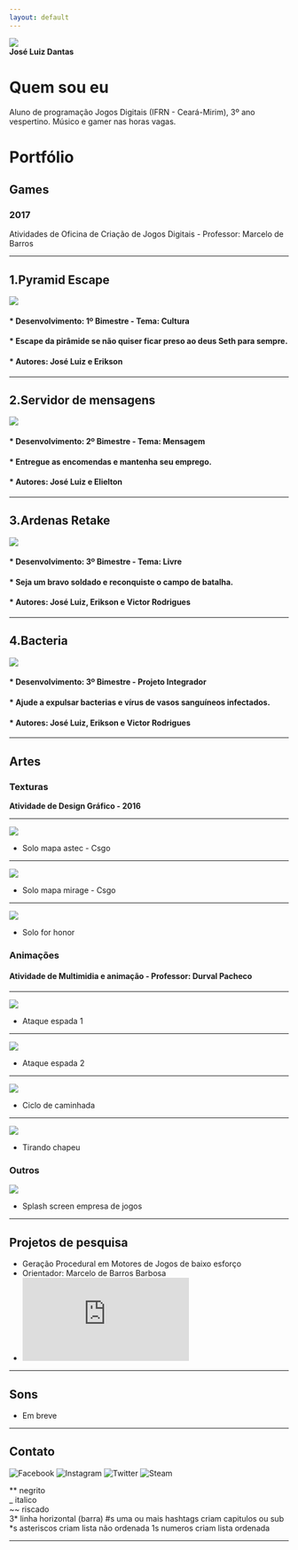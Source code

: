 ```yaml
---
layout: default
---
```


   ![](1fotogithub.png)                       
   **José Luiz Dantas**

# Quem sou eu 

Aluno de programação Jogos Digitais (IFRN - Ceará-Mirim), 3º ano vespertino. Músico e gamer nas horas vagas.

# Portfólio

## Games

### 2017
Atividades de Oficina de Criação de Jogos Digitais - Professor: Marcelo de Barros
* * *

## 1.**Pyramid Escape**
[![](pyramid.png)](https://jldifrn.github.io/PyramidEscape)   
   
#### * Desenvolvimento: 1º Bimestre - Tema: Cultura  
#### * Escape da pirâmide se não quiser ficar preso ao deus Seth para sempre.  
#### * Autores: José Luiz e Erikson

* * *

## 2.**Servidor de mensagens**
[![](servidordemensagens.png)](https://jldifrn.github.io/ServidorDeMensagens)   

#### * Desenvolvimento: 2º Bimestre - Tema: Mensagem
#### * Entregue as encomendas e mantenha seu emprego.  
#### * Autores: José Luiz e Elielton

* * *

## 3.**Ardenas Retake**
[![](ardenas.png)](https://jldifrn.github.io/ArdenasRetake)   

#### * Desenvolvimento: 3º Bimestre - Tema: Livre
#### * Seja um bravo soldado e reconquiste o campo de batalha.
#### * Autores: José Luiz, Erikson e Victor Rodrigues

* * *

## 4.**Bacteria**
[![](bacteria.png)](https://eriksonnicacio.github.io/bacteria2/)   

#### * Desenvolvimento: 3º Bimestre - Projeto Integrador
#### * Ajude a expulsar bacterias e vírus de vasos sanguíneos infectados.
#### * Autores: José Luiz, Erikson e Victor Rodrigues

* * *
## Artes

### Texturas
**Atividade de Design Gráfico - 2016**
* * *
![](astec.png)
* Solo mapa astec - Csgo

* * *

![](mirage.png)
* Solo mapa mirage - Csgo

* * *

![](forhonor.png)
* Solo for honor


### Animações
#### Atividade de Multimidia e animação - Professor: Durval Pacheco

* * *
![](Animação1.gif)  
* Ataque espada 1  

* * *
![](Animação2.gif)  
* Ataque espada 2  

* * *
![](Animação3.gif)  
* Ciclo de caminhada  

* * *
![](Animação4.gif)  
* Tirando chapeu  

### Outros

![](Bisonho.png)  
* Splash screen empresa de jogos

* * *

## Projetos de pesquisa
* Geração Procedural em Motores de Jogos de baixo esforço  
* Orientador: Marcelo de Barros Barbosa
* ![Relatorio](https://suap.ifrn.edu.br/media/upload/pesquisa/atividades/comprovantes/Relat%C3%B3rio_Projeto_Vers%C3%A3o2F.pdf)

* * *
## Sons
* Em breve

* * *

## Contato
![Facebook](https://www.facebook.com/joseluiz.dantas.9)
![Instagram](https://www.instagram.com/dantas.jl/)
![Twitter](https://twitter.com/JoseLuizDL)
![Steam](http://steamcommunity.com/profiles/76561198370725245/)

** negrito  
_ italico  
~~ riscado  
3* linha horizontal (barra)
#s uma ou mais hashtags criam capitulos ou sub
*s asteriscos criam lista não ordenada
1s numeros criam lista ordenada
* * *

